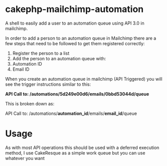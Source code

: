 # cakephp-mailchimp-automation
A shell to easily add a user to an automation queue using API 3.0 in mailchimp.

In order to add a person to an automation queue in Mailchimp there are a few steps that need to be followed to get them registered correctly:

1. Register the person to a list
1. Add the person to an automation queue with:
  1. Automation ID
  1. Email ID

When you create an automation queue in mailchimp (API Triggered) you will see the trigger instructions similar to this:

**API Call to: /automations/5d249e00d6/emails/0bbd53044d/queue**

This is broken down as:

API Call to: /automations/**automation_id**/emails/**email_id**/queue

# Usage
As with most API operations this should be used with a deferred execution method, I use CakeResque as a simple work queue but you can use whatever you want


